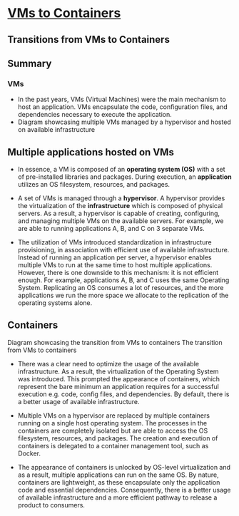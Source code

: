 # [VMs to Containers](https://classroom.udacity.com/nanodegrees/nd064-1/parts/30cb07da-8fd4-4438-a209-b3457adb5d82/modules/7b21dfa4-aac8-4d24-82c5-65325e6dc691/lessons/d9fa86b3-301d-4966-86f8-a2f34a5a7ca3/concepts/63ed17c6-9707-44f9-a292-e8f23d9f0334)

## Transitions from VMs to Containers

## Summary

### VMs

- In the past years, VMs (Virtual Machines) were the main mechanism to host an application. VMs encapsulate the code, configuration files, and dependencies necessary to execute the application.
- Diagram showcasing multiple VMs managed by a hypervisor and hosted on available infrastructure

## Multiple applications hosted on VMs

- In essence, a VM is composed of an **operating system (OS)** with a set of pre-installed libraries and packages. During execution, an **application** utilizes an OS filesystem, resources, and packages.

- A set of VMs is managed through a **hypervisor**. A hypervisor provides the virtualization of the **infrastructure** which is composed of physical servers. As a result, a hypervisor is capable of creating, configuring, and managing multiple VMs on the available servers. For example, we are able to running applications A, B, and C on 3 separate VMs.

- The utilization of VMs introduced standardization in infrastructure provisioning, in association with efficient use of available infrastructure. Instead of running an application per server, a hypervisor enables multiple VMs to run at the same time to host multiple applications. However, there is one downside to this mechanism: it is not efficient enough. For example, applications A, B, and C uses the same Operating System. Replicating an OS consumes a lot of resources, and the more applications we run the more space we allocate to the replication of the operating systems alone.

## Containers

Diagram showcasing the transition from VMs to containers
The transition from VMs to containers

- There was a clear need to optimize the usage of the available infrastructure. As a result, the virtualization of the Operating System was introduced. This prompted the appearance of containers, which represent the bare minimum an application requires for a successful execution e.g. code, config files, and dependencies. By default, there is a better usage of available infrastructure.

- Multiple VMs on a hypervisor are replaced by multiple containers running on a single host operating system. The processes in the containers are completely isolated but are able to access the OS filesystem, resources, and packages. The creation and execution of containers is delegated to a container management tool, such as Docker.

- The appearance of containers is unlocked by OS-level virtualization and as a result, multiple applications can run on the same OS. By nature, containers are lightweight, as these encapsulate only the application code and essential dependencies. Consequently, there is a better usage of available infrastructure and a more efficient pathway to release a product to consumers.
